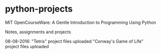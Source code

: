 # python-projects

MIT OpenCourseWare: A Gentle Introduction to Programming Using Python

Notes, assignments and projects

08-08-2016: 
"Tetris" project files uploaded
"Conway's Game of Life" project files uploaded
